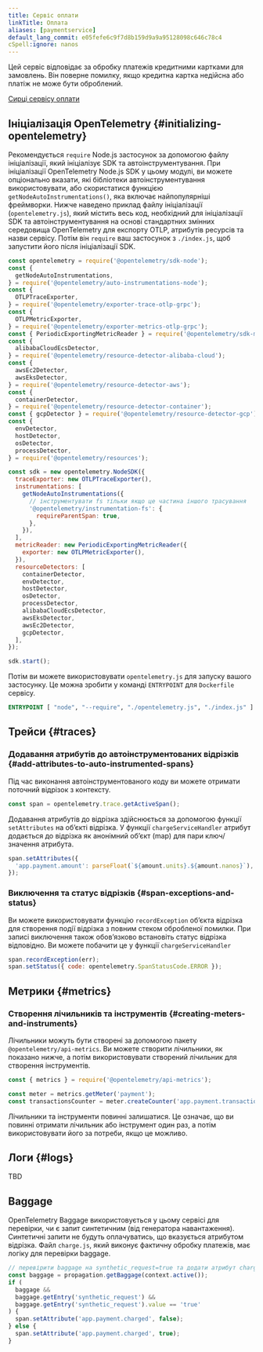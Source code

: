 ```yaml
---
title: Сервіс оплати
linkTitle: Оплата
aliases: [paymentservice]
default_lang_commit: e05fefe6c9f7d8b159d9a9a95128098c646c78c4
cSpell:ignore: nanos
---
```


Цей сервіс відповідає за обробку платежів кредитними картками для замовлень. Він поверне помилку, якщо кредитна картка недійсна або платіж не може бути оброблений.

[Сирці сервісу оплати](https://github.com/open-telemetry/opentelemetry-demo/blob/main/src/payment/)

## Ініціалізація OpenTelemetry {#initializing-opentelemetry}

Рекомендується `require` Node.js застосунок за допомогою файлу ініціалізації, який ініціалізує SDK та автоінструментування. При ініціалізації OpenTelemetry Node.js SDK у цьому модулі, ви можете опціонально вказати, які бібліотеки автоінструментування використовувати, або скористатися функцією `getNodeAutoInstrumentations()`, яка включає найпопулярніші фреймворки. Нижче наведено приклад файлу ініціалізації (`opentelemetry.js`), який містить весь код, необхідний для ініціалізації SDK та автоінструментування на основі стандартних змінних середовища OpenTelemetry для експорту OTLP, атрибутів ресурсів та назви сервісу. Потім він `require` ваш застосунок з `./index.js`, щоб запустити його після ініціалізації SDK.

```javascript
const opentelemetry = require('@opentelemetry/sdk-node');
const {
  getNodeAutoInstrumentations,
} = require('@opentelemetry/auto-instrumentations-node');
const {
  OTLPTraceExporter,
} = require('@opentelemetry/exporter-trace-otlp-grpc');
const {
  OTLPMetricExporter,
} = require('@opentelemetry/exporter-metrics-otlp-grpc');
const { PeriodicExportingMetricReader } = require('@opentelemetry/sdk-metrics');
const {
  alibabaCloudEcsDetector,
} = require('@opentelemetry/resource-detector-alibaba-cloud');
const {
  awsEc2Detector,
  awsEksDetector,
} = require('@opentelemetry/resource-detector-aws');
const {
  containerDetector,
} = require('@opentelemetry/resource-detector-container');
const { gcpDetector } = require('@opentelemetry/resource-detector-gcp');
const {
  envDetector,
  hostDetector,
  osDetector,
  processDetector,
} = require('@opentelemetry/resources');

const sdk = new opentelemetry.NodeSDK({
  traceExporter: new OTLPTraceExporter(),
  instrumentations: [
    getNodeAutoInstrumentations({
      // інструментувати fs тільки якщо це частина іншого трасування
      '@opentelemetry/instrumentation-fs': {
        requireParentSpan: true,
      },
    }),
  ],
  metricReader: new PeriodicExportingMetricReader({
    exporter: new OTLPMetricExporter(),
  }),
  resourceDetectors: [
    containerDetector,
    envDetector,
    hostDetector,
    osDetector,
    processDetector,
    alibabaCloudEcsDetector,
    awsEksDetector,
    awsEc2Detector,
    gcpDetector,
  ],
});

sdk.start();
```

Потім ви можете використовувати `opentelemetry.js` для запуску вашого застосунку. Це можна зробити у команді `ENTRYPOINT` для `Dockerfile` сервісу.

```dockerfile
ENTRYPOINT [ "node", "--require", "./opentelemetry.js", "./index.js" ]
```

## Трейси {#traces}

### Додавання атрибутів до автоінструментованих відрізків {#add-attributes-to-auto-instrumented-spans}

Під час виконання автоінструментованого коду ви можете отримати поточний відрізок з контексту.

```javascript
const span = opentelemetry.trace.getActiveSpan();
```

Додавання атрибутів до відрізка здійснюється за допомогою функції `setAttributes` на обʼєкті відрізка. У функції `chargeServiceHandler` атрибут додається до відрізка як анонімний обʼєкт (map) для пари ключ/значення атрибута.

```javascript
span.setAttributes({
  'app.payment.amount': parseFloat(`${amount.units}.${amount.nanos}`),
});
```

### Виключення та статус відрізків {#span-exceptions-and-status}

Ви можете використовувати функцію `recordException` обʼєкта відрізка для створення події відрізка з повним стеком обробленої помилки. При записі виключення також обовʼязково встановіть статус відрізка відповідно. Ви можете побачити це у функції `chargeServiceHandler`

```javascript
span.recordException(err);
span.setStatus({ code: opentelemetry.SpanStatusCode.ERROR });
```

## Метрики {#metrics}

### Створення лічильників та інструментів {#creating-meters-and-instruments}

Лічильники можуть бути створені за допомогою пакету `@opentelemetry/api-metrics`. Ви можете створити лічильники, як показано нижче, а потім використовувати створений лічильник для створення інструментів.

```javascript
const { metrics } = require('@opentelemetry/api-metrics');

const meter = metrics.getMeter('payment');
const transactionsCounter = meter.createCounter('app.payment.transactions');
```

Лічильники та інструменти повинні залишатися. Це означає, що ви повинні отримати лічильник або інструмент один раз, а потім використовувати його за потреби, якщо це можливо.

## Логи {#logs}

TBD

## Baggage

OpenTelemetry Baggage використовується у цьому сервісі для перевірки, чи є запит синтетичним (від генератора навантаження). Синтетичні запити не будуть оплачуватись, що вказується атрибутом відрізка. Файл `charge.js`, який виконує фактичну обробку платежів, має логіку для перевірки baggage.

```javascript
// перевірити baggage на synthetic_request=true та додати атрибут charged відповідно
const baggage = propagation.getBaggage(context.active());
if (
  baggage &&
  baggage.getEntry('synthetic_request') &&
  baggage.getEntry('synthetic_request').value == 'true'
) {
  span.setAttribute('app.payment.charged', false);
} else {
  span.setAttribute('app.payment.charged', true);
}
```
